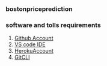 ### bostonpriceprediction

### software and tolls requirements

1. [Github Account](http://github.com)
2. [VS code IDE](http://code.visualstudio.com)
3. [HerokuAccount](http://heroku.com)
4. [GitCLI](http://git-scm.com/book/en/v2/Getting-Started-The-Command-Line)
